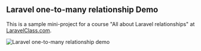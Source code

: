 ## Laravel one-to-many relationship Demo

This is a sample mini-project for a course "All about Laravel relationships" at [LaravelClass.com](https://laravelclass.com).

![Laravel one-to-many relationship demo](http://laraveldaily.com/wp-content/uploads/2017/08/laravel-relationships-one-to-many.png)

